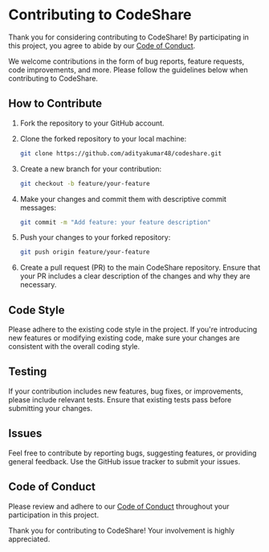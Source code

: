 # Contributing to CodeShare

Thank you for considering contributing to CodeShare! By participating in this project, you agree to abide by our [Code of Conduct](CODE_OF_CONDUCT.md).

We welcome contributions in the form of bug reports, feature requests, code improvements, and more. Please follow the guidelines below when contributing to CodeShare.

## How to Contribute

1. Fork the repository to your GitHub account.

2. Clone the forked repository to your local machine:

    ```bash
    git clone https://github.com/adityakumar48/codeshare.git
    ```

3. Create a new branch for your contribution:

    ```bash
    git checkout -b feature/your-feature
    ```

4. Make your changes and commit them with descriptive commit messages:

    ```bash
    git commit -m "Add feature: your feature description"
    ```

5. Push your changes to your forked repository:

    ```bash
    git push origin feature/your-feature
    ```

6. Create a pull request (PR) to the main CodeShare repository. Ensure that your PR includes a clear description of the changes and why they are necessary.

## Code Style

Please adhere to the existing code style in the project. If you're introducing new features or modifying existing code, make sure your changes are consistent with the overall coding style.

## Testing

If your contribution includes new features, bug fixes, or improvements, please include relevant tests. Ensure that existing tests pass before submitting your changes.

## Issues

Feel free to contribute by reporting bugs, suggesting features, or providing general feedback. Use the GitHub issue tracker to submit your issues.

## Code of Conduct

Please review and adhere to our [Code of Conduct](CODE_OF_CONDUCT.md) throughout your participation in this project.

Thank you for contributing to CodeShare! Your involvement is highly appreciated.
